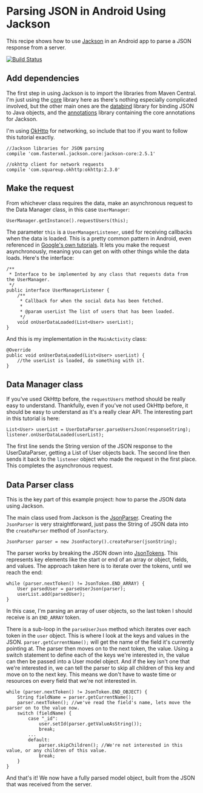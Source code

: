 # Parsing JSON in Android Using Jackson

This recipe shows how to use [Jackson][jackson] in an Android app to parse a JSON response from a server.

[![Build Status](https://img.shields.io/travis/neilmcguiggan/JSONDemoApp.svg)](https://travis-ci.org/neilmcguiggan/JSONDemoApp)

## Add dependencies

The first step in using Jackson is to import the libraries from Maven Central. I'm just using the [core][jackson-core] library here as there's nothing especially complicated involved, but the other main ones are the [databind][jackson-databind] library for binding JSON to Java objects, and the [annotations][jackson-annotations] library containing the core annotations for Jackson.

I'm using [OkHttp][okhttp] for networking, so include that too if you want to follow this tutorial exactly.

```
//Jackson libraries for JSON parsing
compile 'com.fasterxml.jackson.core:jackson-core:2.5.1'

//okhttp client for network requests
compile 'com.squareup.okhttp:okhttp:2.3.0'
```

## Make the request

From whichever class requires the data, make an asynchronous request to the Data Manager class, in this case `UserManager`:

```
UserManager.getInstance().requestUsers(this);
```

The parameter `this` is a `UserManagerListener`, used for receiving callbacks when the data is loaded. This is a pretty common pattern in Android, even referenced in [Google's own tutorials][callbacks]. It lets you make the request asynchronously, meaning you can get on with other things while the data loads. Here's the interface:

```
/**
 * Interface to be implemented by any class that requests data from the UserManager.
 */
public interface UserManagerListener {
    /**
     * Callback for when the social data has been fetched.
     *
     * @param userList The list of users that has been loaded.
     */
    void onUserDataLoaded(List<User> userList);
}
```

And this is my implementation in the `MainActivity` class:

```
@Override
public void onUserDataLoaded(List<User> userList) {
    //the userList is loaded, do something with it.
}
```

## Data Manager class

If you've used OkHttp before, the `requestUsers` method should be really easy to understand. Thankfully, even if you've not used OkHttp before, it should be easy to understand as it's a really clear API. The interesting part in this tutorial is here:

```
List<User> userList = UserDataParser.parseUsersJson(responseString);
listener.onUserDataLoaded(userList);
```

The first line sends the String version of the JSON response to the UserDataParser, getting a List of User objects back. The second line then sends it back to the `listener` object who made the request in the first place. This completes the asynchronous request.

## Data Parser class

This is the key part of this example project: how to parse the JSON data using Jackson.

The main class used from Jackson is the [JsonParser][jsonparser]. Creating the `JsonParser` is very straightforward, just pass the String of JSON data into the `createParser` method of `JsonFactory`.

```
JsonParser parser = new JsonFactory().createParser(jsonString);
```

The parser works by breaking the JSON down into [JsonTokens][jsontokens]. This represents key elements like the start or end of an array or object, fields, and values. The approach taken here is to iterate over the tokens, until we reach the end:

```
while (parser.nextToken() != JsonToken.END_ARRAY) {
    User parsedUser = parseUserJson(parser);
    userList.add(parsedUser);
}
```

In this case, I'm parsing an array of user objects, so the last token I should receive is an `END_ARRAY` token.

There is a sub-loop in the `parseUserJson` method which iterates over each token in the `user` object. This is where I look at the keys and values in the JSON. `parser.getCurrentName();` will get the name of the field it's currently pointing at. The parser then moves on to the next token, the value. Using a switch statement to define each of the keys we're interested in, the value can then be passed into a User model object. And if the key isn't one that we're interested in, we can tell the parser to skip all children of this key and move on to the next key. This means we don't have to waste time or resources on every field that we're not interested in.

```
while (parser.nextToken() != JsonToken.END_OBJECT) {
    String fieldName = parser.getCurrentName();
    parser.nextToken(); //we've read the field's name, lets move the parser on to the value now.
    switch (fieldName) {
        case "_id":
            user.setId(parser.getValueAsString());
            break;
        ...
        default:
            parser.skipChildren(); //We're not interested in this value, or any children of this value.
            break;
    }
}
```

And that's it! We now have a fully parsed model object, built from the JSON that was received from the server.

[jackson]: https://github.com/FasterXML/jackson "GitHub: FasterXML/jackson"
[jackson-core]: https://github.com/FasterXML/jackson-core "GitHub: FasterXML/jackson-core"
[jackson-databind]: https://github.com/FasterXML/jackson-databind "GitHub: FasterXML/jackson-databind"
[jackson-annotations]: https://github.com/FasterXML/jackson-annotations "GitHub: FasterXML/jackson-annotations"
[okhttp]: http://square.github.io/okhttp/ "OkHttp"
[callbacks]: http://developer.android.com/training/basics/fragments/communicating.html "Communicating with Other Fragments"
[jsonparser]: https://github.com/FasterXML/jackson-core/blob/master/src/main/java/com/fasterxml/jackson/core/JsonParser.java "JsonParser.java"
[jsontokens]: https://github.com/FasterXML/jackson-core/blob/master/src/main/java/com/fasterxml/jackson/core/JsonToken.java "JsonToken.java"